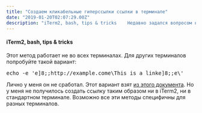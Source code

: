 ```yaml
---
title: "Создаем кликабельные гиперссылки ссылки в терминале"
date: "2019-01-20T02:07:29.00Z"
description: "iTerm2, bash, tips & tricks    Недавно задался вопросом как создать гиперссылки в терминале и нашел способ, который у меня зараб"
---
```


<h4>iTerm2, bash, tips &amp; tricks</h4>

<p>Этот метод работает не во всех терминалах. Для других терминалов попробуйте такой вариант:</p>
<pre>echo -e 'e]8;;http://example.come\This is a linke]8;;e\'</pre>
<p>Лично у меня он не сработал. Этот вариант взят <a href="https://gist.github.com/egmontkob/eb114294efbcd5adb1944c9f3cb5feda" target="_blank" rel="noopener noreferrer">из этого документа</a>. Но у меня не получилось создать ссылку таким образом ни в iTerm2, ни в стандартном терминале. Возможно все эти методы специфичны для разных терминалов.</p>



